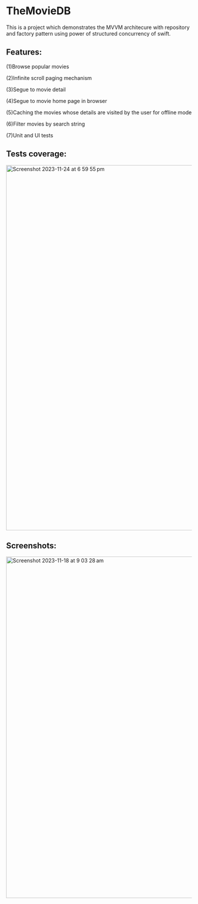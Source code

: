 # TheMovieDB
This is a project which demonstrates the MVVM architecure with repository and factory pattern using power of structured concurrency of swift.

## Features:

(1)Browse popular movies

(2)Infinite scroll paging mechanism

(3)Segue to movie detail

(4)Segue to movie home page in browser

(5)Caching the movies whose details are visited by the user for offline mode

(6)Filter movies by search string

(7)Unit and UI tests


## Tests coverage:


<img width="987" alt="Screenshot 2023-11-24 at 6 59 55 pm" src="https://github.com/Zulqurnain24/TheMovieDB/assets/6280238/ea6976d9-5e5a-4dea-a8f4-31b61b9ff59c">


## Screenshots:

<img width="923" alt="Screenshot 2023-11-18 at 9 03 28 am" src="https://github.com/Zulqurnain24/TheMovieDB/assets/6280238/2d3b36f4-4fbc-4771-b983-2fe7ddc6e222">

